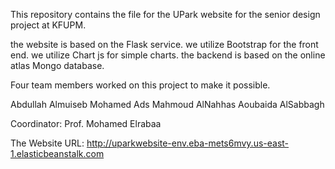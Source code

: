 This repository contains the file for the UPark website for the senior design project at KFUPM.

the website is based on the Flask service.
we utilize Bootstrap for the front end.
we utilize Chart js for simple charts.
the backend is based on the online atlas Mongo database. 


Four team members worked on this project to make it possible.

Abdullah Almuiseb
Mohamed Ads
Mahmoud AlNahhas
Aoubaida AlSabbagh




Coordinator: Prof. Mohamed Elrabaa


The Website URL: http://uparkwebsite-env.eba-mets6mvy.us-east-1.elasticbeanstalk.com
